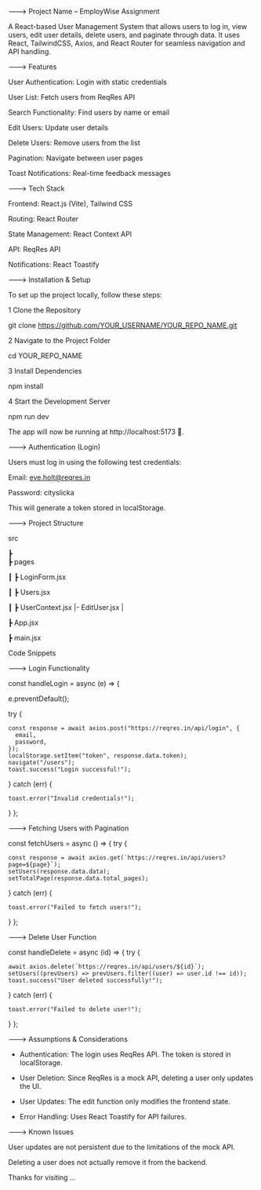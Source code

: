 ---> Project Name – EmployWise Assignment


A React-based User Management System that allows users to log in, view users, edit user details, delete users, and paginate through data. It uses React, TailwindCSS, Axios, and React Router for seamless navigation and API handling.





--->  Features


 User Authentication: Login with static credentials
 
 User List: Fetch users from ReqRes API
 
 Search Functionality: Find users by name or email
 
 Edit Users: Update user details
 
 Delete Users: Remove users from the list
 
 Pagination: Navigate between user pages
 
 Toast Notifications: Real-time feedback messages





--->  Tech Stack


Frontend: React.js (Vite), Tailwind CSS

Routing: React Router

State Management: React Context API

API: ReqRes API

Notifications: React Toastify




---> Installation & Setup


To set up the project locally, follow these steps:

1️ Clone the Repository


git clone https://github.com/YOUR_USERNAME/YOUR_REPO_NAME.git


2️  Navigate to the Project Folder


cd YOUR_REPO_NAME


3️ Install Dependencies


npm install


4️ Start the Development Server

npm run dev

The app will now be running at http://localhost:5173 🚀.

---> Authentication (Login)

Users must log in using the following test credentials:


Email: eve.holt@reqres.in

Password: cityslicka

This will generate a token stored in localStorage.

---> Project Structure


 src
 
 ┣  
 ┣  pages
 
 ┃ ┣  LoginForm.jsx
 
 ┃ ┣  Users.jsx
 
 ┃ ┣  UserContext.jsx
   |- EditUser.jsx
 |
 
 ┣  App.jsx
 
 ┣  main.jsx




  Code Snippets


---> Login Functionality



const handleLogin = async (e) => 
{

  e.preventDefault();
  
  try {
  
    const response = await axios.post("https://reqres.in/api/login", {
      email,
      password,
    });
    localStorage.setItem("token", response.data.token);
    navigate("/users");
    toast.success("Login successful!");
    
  }
  catch (err) 
  {
  
    toast.error("Invalid credentials!");
  }
};

---> Fetching Users with Pagination


const fetchUsers = async () => 
{
  try {
  
    const response = await axios.get(`https://reqres.in/api/users?page=${page}`);
    setUsers(response.data.data);
    setTotalPage(response.data.total_pages);
  } catch (err) 
  {
  
    toast.error("Failed to fetch users!");
  }
};

---> Delete User Function



const handleDelete = async (id) => 
{
  try {
  
    await axios.delete(`https://reqres.in/api/users/${id}`);
    setUsers((prevUsers) => prevUsers.filter((user) => user.id !== id));
    toast.success("User deleted successfully!");
  } catch (err) 
  {
  
    toast.error("Failed to delete user!");
  }
};

---> Assumptions & Considerations

- Authentication: The login uses ReqRes API. The token is stored in localStorage.
  
- User Deletion: Since ReqRes is a mock API, deleting a user only updates the UI.

- User Updates: The edit function only modifies the frontend state.

- Error Handling: Uses React Toastify for API failures.

---> Known Issues

User updates are not persistent due to the limitations of the mock API.

Deleting a user does not actually remove it from the backend.


Thanks for visiting ...

